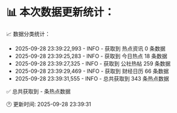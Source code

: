📊 本次数据更新统计：
==========================

📈 数据分类统计：
- 2025-09-28 23:39:22,993 - INFO - 获取到 热点资讯 0 条数据
- 2025-09-28 23:39:25,283 - INFO - 获取到 今日热点 18 条数据
- 2025-09-28 23:39:27,325 - INFO - 获取到 公社热帖 259 条数据
- 2025-09-28 23:39:29,469 - INFO - 获取到 财经日历 66 条数据
- 2025-09-28 23:39:31,555 - INFO - 总共获取到 343 条热点数据

✅ 总共获取到 - 条热点数据

🕐 更新时间: 2025-09-28 23:39:31
